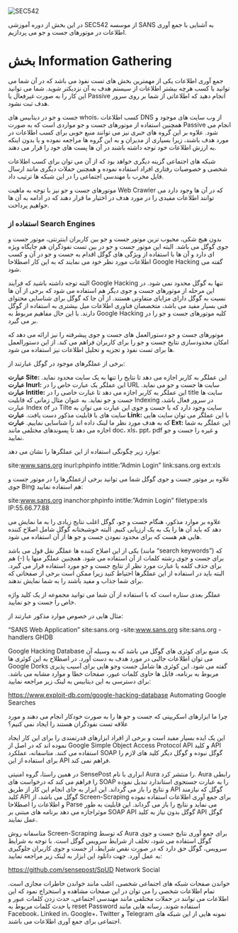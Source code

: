 ![SEC542](https://github.com/BugHunter021/Penetration-OWASP/assets/76444458/e64a3333-a675-4dcd-9ff2-24126a883f04)

در این بخش از دوره آموزشی SEC542 از موسسه SANS به آشنایی با جمع آوری اطلاعات در موتورهای جست و جو می پردازیم.

# بخش Information Gathering

جمع آوری اطلاعات یکی از مهمترین بخش های تست نفوذ می باشد که در آن شما می توانید با کسب هرچه بیشتر اطلاعات از سیستم هدف به آن نزدیکتر شوید. شما می توانید این کار را به صورت غیرفعال یا Passive انجام دهید که اطلاعاتی از شما بر روی سرور هدف ثبت نشود.

جست و جو در دیتابیس های whois، کسب اطلاعات DNS از وب سایت های موجود و همچنین استفاده از موتورهای جست و جو مواردی است که به صورت Passive انجام می شود. علاوه بر این گروه های خبری نیز می توانند منبع خوبی برای کسب اطلاعات در مورد هدف باشند، زیرا بسیاری از مدیران و به این گروه ها مراجعه نموده و یا بدون اینکه به ارزش اطلاعات خود توجه داشته باشند در آن ها پست های خود را قرار می دهند.

شبکه های اجتماعی گزینه دیگری خواهد بود که از آن می توان برای کسب اطلاعات شخصی و خصوصیات رفتاری افراد استفاده نموده و همچنین حملات دیگری مانند ارسال فایل مخرب با مهندسی اجتماعی را در این شبکه ها ترتیب داد.

موتورهای جست و جو نیز با توجه به ماهیت Web Crawler که در آن ها وجود دارد می توانند اطلاعات مفیدی را در مورد هدف در اختیار ما قرار دهند که در ادامه به آن ها خواهیم پرداخت.

### استفاده از Search Engines

بدون هیچ شکی، محبوب ترین موتور جست و جو بین کاربران اینترنتی، موتور جست و جوی گوگل می باشد. البته این موتور جست و جو در بین تست نفوذگران هم جایگاه ویژه ای دارد و آن ها با استفاده از ویژگی های گوگل اقدام به جست و جو در آن و کسب اطلاعات مورد نظر خود می نمایند که به این کار اصطلاحا Google Hacking گفته می شود.

البته توجه داشته باشید که فرآیند Google Hacking تنها به گوگل محدود نمی شود. در این مرحله از موتورهای جست و جوی دیگر هم استفاده می شود که برخی از آن ها نسبت به گوگل دارای مزایای متفاوتی هستند. از آن جا که گوگل برای شناسایی محتوای فنی بسیار مفید می باشد، متخصصان فناوری اطلاعات میل بیشتری به استفاده از گوگل دارند. با این حال مفاهیم مربوط به Google Hacking کلیه موتورهای جست و جو را در بر می گیرد.

موتورهای جست و جو دستورالعمل های جست و جوی پیشرفته را نیز ارائه می دهد که امکان محدودسازی نتایج جست و جو را برای کاربران فراهم می کند. از این دستورالعمل ها برای تست نفوذ و تجزیه و تحلیل اطلاعات نیز استفاده می شود.

برخی از عملگرهای موجود در گوگل عبارتند از:

**عبارت Site:** این عملگر به کاربر اجازه می دهد تا نتایج را تنها به یک سایت محدود نماید.
**عبارت Inurl:** این عملگر یک عبارت خاص را در URL سایت ها جست و جو می نماید.
**عبارت Intitle:** این عملگر به کاربر اجازه می دهد تا عبارت خاصی را در title سایت ها جست و جو نماید. به عنوان مثال زمانی که قابلیت Indexing در سرور فعال باشد، عبارت Index of در Tilte سایت وجود دارد که با جست و جوی این عبارت می توان به سایت های با قابلیت مذکور دست یافت.
**عبارت Link:** با این عملگر می توان سایت هایی که به هدف مورد نظر ما لینک داده اند را شناسایی نماییم.
**عبارت Ext:** این عملگر به شما اجازه می دهد تا پسوندهای مختلفی مانند doc، xls، ppt، pdf و غیره را جست و جو نمایید.

موارد زیر چگونگی استفاده از این عملگرها را نشان می دهد:

site:www.sans.org
inurl:phpinfo
intitle:”Admin Login”
link:sans.org
ext:xls

علاوه بر موتور جست و جوی گوگل شما می توانید برخی ازعملگرها را در موتور جست و جوی Bing هم استفاده نمایید:

site:www.sans.org
inanchor:phpinfo
intitle:”Admin Login”
filetype:xls
IP:55.66.77.88

علاوه بر موارد مذکور، هنگام جست و جو، گوگل اغلب نتایج زیادی را به ما نمایش می دهد که باید آن ها را یک به یک ارزیابی کنیم. البته خوشبختانه گوگل شامل اصلاح کننده هایی هم هست که برای محدود نمودن جست و جو ها از آن استفاده می شود.

یکی از این اصلاح کننده ها عملگر نقل قول می باشد (مانند “search keywords”) که برای جست و جوی رشته کلمات از آن استفاده می شود. همچنین عملگر منها یا (-) هم برای حذف کلمه یا عبارت مورد نظر از نتایج جست و جو مورد استفاده قرار می گیرد. البته باید در استفاده از این عملگرها احتیاط کنید زیرا ممکن است برخی از صفحاتی که برای شما جذاب و مفید باشند را به شما نمایش ندهند.

عملگر بعدی ستاره است که با استفاده از آن شما می توانید مجموعه از یک کلید واژه خاص را جست و جو نمایید.

مثال هایی در خصوص موارد مذکور عبارتند از:

“SANS Web Application”
site:sans.org -site:www.sans.org
site:sans.org -handlers
GHDB

Google Hacking Database یک منبع برای کوئری های گوگل می باشد که به وسیله آن می توان اطلاعات جالبی در مورد هدف به دست آورد. در اصطلاح به این کوئری ها Google Dorks گفته می شود. این کوئری ها شامل جست وجو هایی برای آسیب پذیری مربوط به برنامه، فایل ها حاوی کلمات عبور، صفحات خطا و موارد مشابه می باشد. برای دسترسی به این دیتابیس به لینک زیر مراجعه نمایید:

https://www.exploit-db.com/google-hacking-database
Automating Google Searches

چرا ما ابزارهای اسکریپتی که جست و جو ها را به صورت خودکار انجام می دهند و مورد علاقه تست نفوذگران هستند را ایجاد نمی کنیم؟

این یک ایده بسیار مفید است و برخی از افراد ابزارهای قدرتمندی را برای این کار ایجاد نموده اند که در اصل از Google Simple Object Access Protocol API و کلید API استفاده می کنند. متاسفانه، عملکرد SOAP گوگل نبوده و گوگل دیگر کلید های لازم را برای استفاده از این API فراهم نمی کند.

در همین راستا، گروه امنیتی SensePost ابزاری با نام Aura را منتشر کرد. Aura رابطی را فراهم می کند که درخواست های SOAP را به عبارت جستجوی استاندارد تبدیل نموده و نتایج را باز می گرداند. این ابزار به جای انجام این کار از طریق API گوگل که نیازمند کلید API گوگل می باشد، از Screen-Scraping برای جمع آوری اطلاعات استفاده نموده و اطلاعات را اصطلاحا Parse می نماید و نتایج را باز می گرداند. این قابلیت به طور موثراجازه می دهد برنامه های مبتنی بر SOAP API گوگل بدون نیاز به کلید API گوگل عمل نمایند.

متاسفانه روش Screen-Scraping که توسط Aura برای جمع آوری نتایج جست و جوی گوگل استفاده می شود، تخلف از شرایط سرویس گوگل است. با توجه به شرایط سرویس، گوگل حق دارد که در صورت نقص شرایط، از جست و جوی کاربران جلوگیری به عمل آورد. جهت دانلود این ابزار به لینک زیر مراجعه نمایید:

https://github.com/sensepost/SpUD
Network Social

خواندن صفحات شبکه های اجتماعی شخصی، اغلب مانند خواندن خاطرات مجازی است. تمام اطلاعات شخصی را می توان در این صفحات مشاهده و استخراج نمود که این اطلاعات می توانند در حملات مختلفی مانند مهندسی اجتماعی، حدث زدن کلمات عبور و یا حدث کلمات مربوط به reset Password استفاده شوند. رسانه هایی مانند Facebook، Linked in، Google+، Twitter و Telegram نمونه هایی از این شبکه های اجتماعی برای جمع آوری اطلاعات می باشند.
